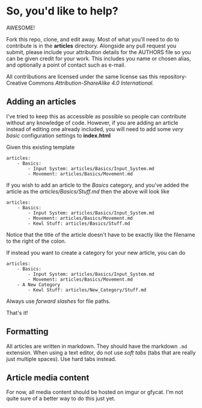# So, you'd like to help?
AWESOME!

Fork this repo, clone, and edit away. Most of what you'll need to do to
contribute is in the **articles** directory. Alongside any pull request you submit, 
please include your attribution details for the AUTHORS file so you can be 
given credit for your work. This includes you name or chosen alias, and optionally
a point of contact such as e-mail.

All contributions are licensed under the same license sas this repository- 
Creative Commons _Attribution-ShareAlike 4.0 International_. 

## Adding an articles

I've tried to keep this as accessible as possible so people can 
contribute without any knowledge of code. However, if you are adding
an article instead of editing one already included, you will need to
add some _very basic_ configuration settings to **index.html**

Given this existing template

```
articles:
	- Basics:
		- Input System: articles/Basics/Input_System.md
		- Movement: articles/Basics/Movement.md 
```

If you wish to add an article to the _Basics_ category, and you've
added the article as the _articles/Basics/Stuff.md_ then the above will
look like

```
articles:
	- Basics:
		- Input System: articles/Basics/Input_System.md
		- Movement: articles/Basics/Movement.md 
		- Kewl Stuff: articles/Basics/Stuff.md
```

Notice that the title of the article doesn't have to be exactly like the filename
to the right of the colon. 

If instead you want to create a category for your new article, you can do

```
articles:
	- Basics:
		- Input System: articles/Basics/Input_System.md
		- Movement: articles/Basics/Movement.md 
	- A New Category
		- Kewl Stuff: articles/New_Category/Stuff.md
```

Always use _forward slashes_ for file paths.

That's it! 

## Formatting

All articles are written in markdown. They should have the markdown `.md`
extension. When using a text editor, do not use _soft tabs_ (tabs that are
really just multiple spaces). Use hard tabs instead.

## Article media content

For now, all media content should be hosted on imgur or gfycat.
I'm not quite sure of a better way to do this just yet.